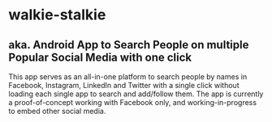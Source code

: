 # walkie-stalkie

## aka. Android App to Search People on multiple Popular Social Media with one click

This app serves as an all-in-one platform to search people by names in Facebook, Instagram, LinkedIn and Twitter with a single click without loading each single app to search and add/follow them. The app is currently a proof-of-concept working with Facebook only, and working-in-progress to embed other social media.
